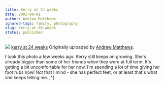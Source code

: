 ```yaml
---
title: Kerry at 24 weeks
date: 2005-08-01
author: Andrew Matthews
ignored-tags: family, photography
slug: kerry-at-24-weeks
status: published
---
```


[![](http://photos22.flickr.com/30205906_b331f12973_m.jpg)](http://www.flickr.com/photos/aabs/30205906/ "photo sharing")
[kerry at 24 weeks](http://www.flickr.com/photos/aabs/30205906/)
Originally uploaded by [Andrew Matthews](http://www.flickr.com/people/aabs/).

I took this photo a few weeks ago. Kerry still keeps on growing. She's already bigger than some of her friends when they were at full term. It's getting a bit uncomfortable for her now. I'm spending a lot of time giving her foot rubs now! Not that I mind - she has perfect feet, or at least that's what she keeps telling me. ;\^}
